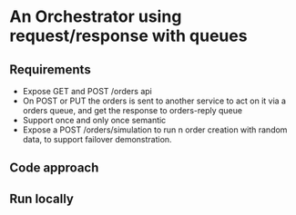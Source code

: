 # An Orchestrator using request/response with queues

## Requirements

* Expose GET and POST /orders api
* On POST or PUT the orders is sent to another service to act on it via a orders queue, and get the response to orders-reply queue
* Support once and only once semantic
* Expose a POST /orders/simulation to run n order creation with random data, to support failover demonstration.

## Code approach

## Run locally

